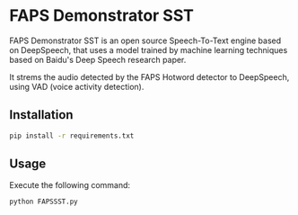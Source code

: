 # FAPS Demonstrator SST

FAPS Demonstrator SST is an open source Speech-To-Text engine based on DeepSpeech, that uses a model trained by machine
learning techniques based on Baidu's Deep Speech research paper.

It strems the audio detected by the FAPS Hotword detector  to DeepSpeech, using VAD (voice activity detection). 

## Installation

```bash
pip install -r requirements.txt
```

## Usage

Execute the following command:

    python FAPSSST.py
